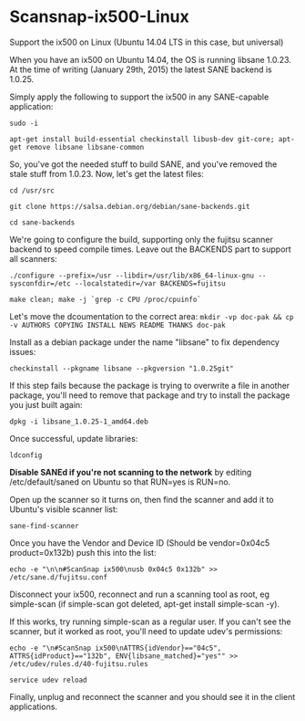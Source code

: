 # Scansnap-ix500-Linux
Support the ix500 on Linux (Ubuntu 14.04 LTS in this case, but universal)

When you have an ix500 on Ubuntu 14.04, the OS is running libsane 1.0.23. At the time of writing (January 29th, 2015) the latest SANE backend is 1.0.25.

Simply apply the following to support the ix500 in any SANE-capable application:

``` sudo -i ```

``` apt-get install build-essential checkinstall libusb-dev git-core; apt-get remove libsane libsane-common ```

So, you've got the needed stuff to build SANE, and you've removed the stale stuff from 1.0.23. Now, let's get the latest files:

``` cd /usr/src ```

```git clone https://salsa.debian.org/debian/sane-backends.git ```

```cd sane-backends ```

We're going to configure the build, supporting only the fujitsu scanner backend to speed compile times. Leave out the BACKENDS part to support all scanners:

```./configure --prefix=/usr --libdir=/usr/lib/x86_64-linux-gnu --sysconfdir=/etc --localstatedir=/var BACKENDS=fujitsu ```

```make clean; make -j `grep -c CPU /proc/cpuinfo` ```

Let's move the dcoumentation to the correct area:
```mkdir -vp doc-pak && cp -v AUTHORS COPYING INSTALL NEWS README THANKS doc-pak ```

Install as a debian package under the name "libsane" to fix dependency issues:

```checkinstall --pkgname libsane --pkgversion "1.0.25git" ```

If this step fails because the package is trying to overwrite a file in another package, you'll need to remove that package and try to install the package you just built again:

```dpkg -i libsane_1.0.25-1_amd64.deb ```

Once successful, update libraries:

```ldconfig```


<b>Disable SANEd if you're not scanning to the network</b> by editing /etc/default/saned on Ubuntu so that RUN=yes is RUN=no.

Open up the scanner so it turns on, then find the scanner and add it to Ubuntu's visible scanner list:

```sane-find-scanner```

Once you have the Vendor and Device ID (Should be vendor=0x04c5 product=0x132b) push this into the list:

```echo -e "\n\n#ScanSnap ix500\nusb 0x04c5 0x132b" >> /etc/sane.d/fujitsu.conf```

Disconnect your ix500, reconnect and run a scanning tool as root, eg simple-scan (if simple-scan got deleted, apt-get install simple-scan -y).

If this works, try running simple-scan as a regular user. If you can't see the scanner, but it worked as root, you'll need to update udev's permissions:

```echo -e "\n#ScanSnap ix500\nATTRS{idVendor}=="04c5", ATTRS{idProduct}=="132b", ENV{libsane_matched}="yes"" >> /etc/udev/rules.d/40-fujitsu.rules```

```service udev reload```


Finally, unplug and reconnect the scanner and you should see it in the client applications.
